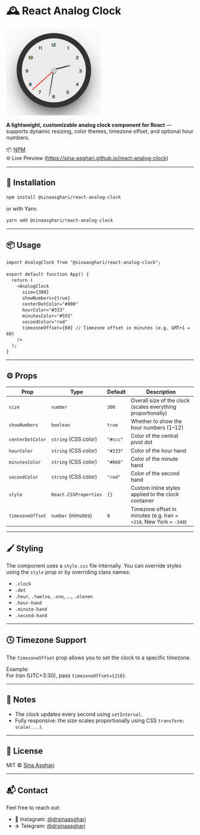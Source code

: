 # 🕰️ React Analog Clock

![React Analog Clock Screenshot](./screenshot.png)

**A lightweight, customizable analog clock component for React** — supports dynamic resizing, color themes, timezone offset, and optional hour numbers.

📦 [NPM](https://www.npmjs.com/package/@sinaasghari/react-analog-clock)  
🌐 Live Preview (https://sina-asghari.github.io/react-analog-clock)

---

## 🚀 Installation

```bash
npm install @sinaasghari/react-analog-clock
```

or with Yarn:

```bash
yarn add @sinaasghari/react-analog-clock
```

---

## 📦 Usage

```tsx
import AnalogClock from "@sinaasghari/react-analog-clock";

export default function App() {
  return (
    <AnalogClock
      size={300}
      showNumbers={true}
      centerDotColor="#000"
      hourColor="#333"
      minutesColor="#555"
      secondColor="red"
      timezoneOffset={60} // Timezone offset in minutes (e.g. GMT+1 = 60)
    />
  );
}
```

---

## ⚙️ Props

| Prop              | Type                | Default   | Description                                                                 |
|-------------------|---------------------|-----------|-----------------------------------------------------------------------------|
| `size`            | `number`            | `300`     | Overall size of the clock (scales everything proportionally)               |
| `showNumbers`     | `boolean`           | `true`    | Whether to show the hour numbers (1–12)                                    |
| `centerDotColor`  | `string` (CSS color)| `"#ccc"`  | Color of the central pivot dot                                             |
| `hourColor`       | `string` (CSS color)| `"#333"`  | Color of the hour hand                                                     |
| `minutesColor`    | `string` (CSS color)| `"#666"`  | Color of the minute hand                                                   |
| `secondColor`     | `string` (CSS color)| `"red"`   | Color of the second hand                                                   |
| `style`           | `React.CSSProperties` | `{}`    | Custom inline styles applied to the clock container                        |
| `timezoneOffset`  | `number` (minutes)  | `0`       | Timezone offset in minutes (e.g. Iran = `+210`, New York = `-240`)         |

---

## 🖌️ Styling

The component uses a `style.css` file internally. You can override styles using the `style` prop or by overriding class names:

- `.clock`
- `.dot`
- `.hour`, `.twelve`, `.one`, ..., `.eleven`
- `.hour-hand`
- `.minute-hand`
- `.second-hand`

---

## 🕓 Timezone Support

The `timezoneOffset` prop allows you to set the clock to a specific timezone.

Example:  
For Iran (UTC+3:30), pass `timezoneOffset={210}`.

---

## 📌 Notes

- The clock updates every second using `setInterval`.
- Fully responsive: the size scales proportionally using CSS `transform: scale(...)`.

---

## 📃 License

MIT © [Sina Asghari](https://github.com/sinaasghari)

---

## 📬 Contact

Feel free to reach out:

- 📸 Instagram: [@drsinaasghari](https://instagram.com/drsinaasghari)
- ✈️ Telegram: [@drsinaasghari](https://t.me/drsinaasghari)
